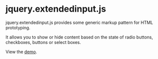 jquery.extendedinput.js
=======================

jquery.extendedinput.js provides some generic markup pattern for HTML prototyping.

It allows you to show or hide content based on the state of radio buttons, checkboxes, buttons or select boxes.

View the <a href="index.html">demo</a>.